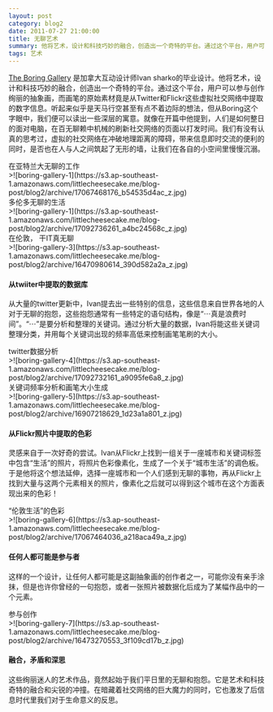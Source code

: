 ```yaml
---
layout: post
category: blog2
date: 2011-07-27 21:00:00
title: 无聊艺术
summary: 他将艺术，设计和科技巧妙的融合，创造出一个奇特的平台。通过这个平台，用户可以参与创作绚丽的抽象画，而画笔的原始素材竟是从Twitter和Flickr这些虚拟社交网络中提取的数字信息。
tags: 艺术
---
```


[The Boring Gallery](http://theboringgallery.com/) 是加拿大互动设计师Ivan sharko的毕业设计。他将艺术，设计和科技巧妙的融合，创造出一个奇特的平台。通过这个平台，用户可以参与创作绚丽的抽象画，而画笔的原始素材竟是从Twitter和Flickr这些虚拟社交网络中提取的数字信息。听起来似乎是天马行空甚至有点不着边际的想法，但从Boring这个字眼中，我们便可以读出一些深层的寓意。就像在开篇中他提到，人们是如何整日的面对电脑，在百无聊赖中机械的刷新社交网络的页面以打发时间。我们有没有认真的思考过，虚拟的社交网络在冲破地理距离的障碍，带来信息即时交流的便利的同时，是否也在人与人之间筑起了无形的墙，让我们在各自的小空间里慢慢沉溺。

<figcaption>
在亚特兰大无聊的工作
</figcaption>
>![boring-gallery-1](https://s3.ap-southeast-1.amazonaws.com/littlecheesecake.me/blog-post/blog2/archive/17067468176_b54535d4ac_z.jpg)

<figcaption>
多伦多无聊的生活
</figcaption>
>![boring-gallery-1](https://s3.ap-southeast-1.amazonaws.com/littlecheesecake.me/blog-post/blog2/archive/17092736261_a4bc24568c_z.jpg)

<figcaption>
在伦敦， 干IT真无聊
</figcaption>
>![boring-gallery-3](https://s3.ap-southeast-1.amazonaws.com/littlecheesecake.me/blog-post/blog2/archive/16470980614_390d582a2a_z.jpg)


#### 从twiiter中提取的数据库
从大量的twitter更新中，Ivan提去出一些特别的信息，这些信息来自世界各地的人对于无聊的抱怨，这些抱怨通常有一些特定的语句结构，像是“⋯真是浪费时间”。“⋯”是要分析和整理的关键词。通过分析大量的数据，Ivan将能这些关键词整理分类，并用每个关键词出现的频率高低来控制画笔笔刷的大小。

<figcaption>
twitter数据分析
</figcaption>
>![boring-gallery-4](https://s3.ap-southeast-1.amazonaws.com/littlecheesecake.me/blog-post/blog2/archive/17092732161_a9095fe6a8_z.jpg)

<figcaption>
关键词频率分析和画笔大小生成
</figcaption>
>![boring-gallery-5](https://s3.ap-southeast-1.amazonaws.com/littlecheesecake.me/blog-post/blog2/archive/16907218629_1d23a1a801_z.jpg)


#### 从Flickr照片中提取的色彩
灵感来自于一次好奇的尝试。Ivan从Flickr上找到一组关于一座城市和关键词标签中包含“生活”的照片，将照片色彩像素化，生成了一个关于“城市生活”的调色板。于是他将这个想法延伸，选择一座城市和一个人们感到无聊的事物，再从Flickr上找到大量与这两个元素相关的照片，像素化之后就可以得到这个城市在这个方面表现出来的色彩！

<figcaption>
“伦敦生活”的色彩
</figcaption>
>![boring-gallery-6](https://s3.ap-southeast-1.amazonaws.com/littlecheesecake.me/blog-post/blog2/archive/17067464036_a218aca49a_z.jpg)

#### 任何人都可能是参与者
这样的一个设计，让任何人都可能是这副抽象画的创作者之一，可能你没有亲手涂抹，但是也许你曾经的一句抱怨，或者一张照片被数据化后成为了某幅作品中的一个元素。

<figcaption>
参与创作
</figcaption>
>![boring-gallery-7](https://s3.ap-southeast-1.amazonaws.com/littlecheesecake.me/blog-post/blog2/archive/16473270553_3f109cd17b_z.jpg)

#### 融合，矛盾和深思
这些绚丽迷人的艺术作品，竟然起始于我们平日里的无聊和抱怨。它是艺术和科技奇特的融合和尖锐的冲撞。在暗藏着社交网络的巨大魔力的同时，它也激发了后信息时代里我们对于生命意义的反思。